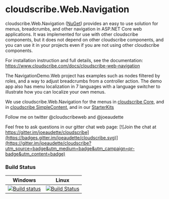 # cloudscribe.Web.Navigation

cloudscribe.Web.Navigation ([NuGet](http://www.nuget.org/packages/cloudscribe.Web.Navigation)) provides an easy to use solution for menus, breadcrumbs, and other navigation in ASP.NET Core web applications. It was implemented for use with other cloudscribe components, but it does not depend on other cloudscribe components, and you can use it in your projects even if you are not using other cloudscribe components.

For installation instruction and full details, see the documentation: https://www.cloudscribe.com/docs/cloudscribe-web-navigation

The NavigationDemo.Web project has examples such as nodes filtered by roles, and a way to adjust breadcrumbs from a controller action. The demo app also has menu localization in 7 languages with a language switcher to illustrate how you can localize your own menus.

We use cloudscribe.Web.Navigation for the menus in [cloudscribe Core](https://github.com/joeaudette/cloudscribe), and in [cloudscribe SimpleContent](https://github.com/joeaudette/cloudscribe.SimpleContent), and in our [StarterKits](https://github.com/joeaudette/cloudscribe.StarterKits)

Follow me on twitter @cloudscribeweb and @joeaudette

Feel free to ask questions in our gitter chat web page:
[![Join the chat at https://gitter.im/joeaudette/cloudscribe](https://badges.gitter.im/joeaudette/cloudscribe.svg)](https://gitter.im/joeaudette/cloudscribe?utm_source=badge&utm_medium=badge&utm_campaign=pr-badge&utm_content=badge)

### Build Status

| Windows  | Linux |
| ------------- | ------------- |
| [![Build status](https://ci.appveyor.com/api/projects/status/ghcdgoi7hybt8mue?svg=true)](https://ci.appveyor.com/project/joeaudette/cloudscribe-web-navigation)  | [![Build Status](https://travis-ci.org/cloudscribe/cloudscribe.Web.Navigation.svg?branch=master)](https://travis-ci.org/cloudscribe/cloudscribe.Web.Navigation)  |
